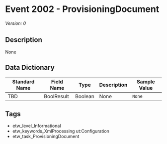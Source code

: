 # Event 2002 - ProvisioningDocument
###### Version: 0

## Description
None

## Data Dictionary
|Standard Name|Field Name|Type|Description|Sample Value|
|---|---|---|---|---|
|TBD|BoolResult|Boolean|None|`None`|

## Tags
* etw_level_Informational
* etw_keywords_XmlProcessing ut:Configuration
* etw_task_ProvisioningDocument